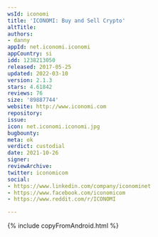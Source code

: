 ```yaml
---
wsId: iconomi
title: 'ICONOMI: Buy and Sell Crypto'
altTitle: 
authors:
- danny
appId: net.iconomi.iconomi
appCountry: si
idd: 1238213050
released: 2017-05-25
updated: 2022-03-10
version: 2.1.3
stars: 4.61842
reviews: 76
size: '89887744'
website: http://www.iconomi.com
repository: 
issue: 
icon: net.iconomi.iconomi.jpg
bugbounty: 
meta: ok
verdict: custodial
date: 2021-10-26
signer: 
reviewArchive: 
twitter: iconomicom
social:
- https://www.linkedin.com/company/iconominet
- https://www.facebook.com/iconomicom
- https://www.reddit.com/r/ICONOMI

---
```


{% include copyFromAndroid.html %}
